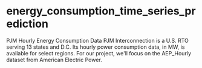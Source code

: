 # energy_consumption_time_series_prediction
PJM Hourly Energy Consumption Data PJM Interconnection is a U.S. RTO serving 13 states and D.C. Its hourly power consumption data, in MW, is available for select regions. For our project, we'll focus on the AEP_Hourly dataset from American Electric Power.
